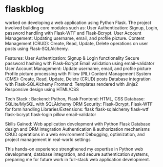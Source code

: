 # flaskblog

worked on developing a web application using Python Flask. The project involved building core modules such as:
      User Authentication: Signup, Login, password handling with Flask-WTF and Flask-Bcrypt.
      User Account Management: Updating username, email, and profile picture.
      Content Management (CRUD): Create, Read, Update, Delete operations on user posts using Flask-SQLAlchemy.


Features: 
            User Authentication:
                  Signup & Login functionality
                  Secure password hashing with Flask-Bcrypt
                  Email validation using email-validator
            User Account Management:
                  Update username, email, and profile picture
                  Profile picture processing with Pillow (PIL)
            Content Management System (CMS):
                  Create, Read, Update, Delete (CRUD) posts
                  Database integration with Flask-SQLAlchemy
            Frontend:
                  Templates rendered with Jinja2
                  Responsive design using HTML/CSS

Tech Stack :
      Backend: Python, Flask
      Frontend: HTML, CSS
      Database: SQLite/MySQL with SQLAlchemy ORM
      Security: Flask-Bcrypt, Flask-WTF for form handling
      Libraries/Extensions:
            flask
            flask-sqlalchemy
            flask-wtf
            flask-bcrypt
            flask-login
            pillow
            email-validator

Skills Gained:
            Web application development with Python Flask
            Database design and ORM integration
            Authentication & authorization mechanisms
            CRUD operations in a web environment
            Debugging, optimization, and project management in real-world settings



This hands-on experience strengthened my expertise in Python web development, database integration, and secure authentication systems, preparing me for future work in full-stack web application development.
